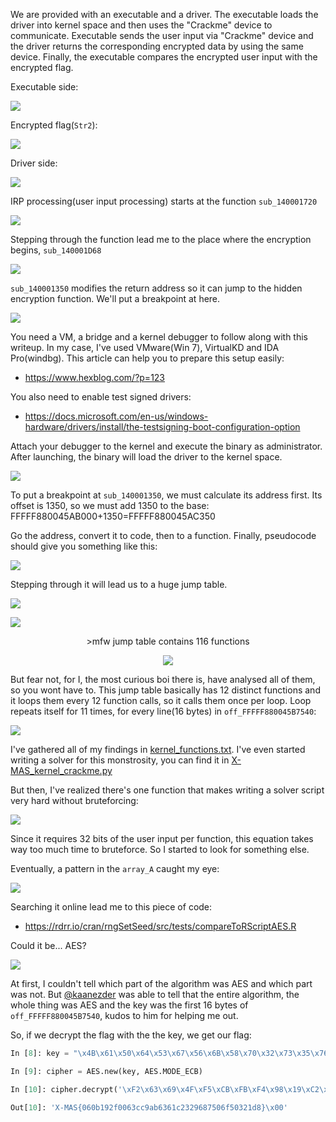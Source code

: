 We are provided with an executable and a driver. The executable loads the driver into kernel space and then uses the "Crackme" device to communicate. Executable sends the user input via "Crackme" device and the driver returns the corresponding encrypted data by using the same device. Finally, the executable compares the encrypted user input with the encrypted flag.

Executable side:

![](images/kernel1.png)

Encrypted flag(`Str2`):

![](images/kernel11.png)

Driver side:

![](images/kernel2.png)

IRP processing(user input processing) starts at the function `sub_140001720`

![](images/kernel3.png)

Stepping through the function lead me to the place where the encryption begins, `sub_140001D68`

![](images/kernel4.png)

`sub_140001350` modifies the return address so it can jump to the hidden encryption function. We'll put a breakpoint at here.

![](images/kernel5.png)

You need a VM, a bridge and a kernel debugger to follow along with this writeup. In my case, I've used VMware(Win 7), VirtualKD and IDA Pro(windbg). This article can help you to prepare this setup easily:
- https://www.hexblog.com/?p=123

You also need to enable test signed drivers:
- https://docs.microsoft.com/en-us/windows-hardware/drivers/install/the-testsigning-boot-configuration-option

Attach your debugger to the kernel and execute the binary as administrator. After launching, the binary will load the driver to the kernel space.

![](images/kernel6.png)

To put a breakpoint at `sub_140001350`, we must calculate its address first. Its offset is 1350, so we must add 1350 to the base: FFFFF880045AB000+1350=FFFFF880045AC350

Go the address, convert it to code, then to a function. Finally, pseudocode should give you something like this:

![](images/kernel7.png)

Stepping through it will lead us to a huge jump table.

![](images/kernel8.png)

![](images/kernel9.png)

<p align="center">
  >mfw jump table contains 116 functions
</p>

<p align="center">
  <img src="images/what.png">
</p>

But fear not, for I, the most curious boi there is, have analysed all of them, so you wont have to. This jump table basically has 12 distinct functions and it loops them every 12 function calls, so it calls them once per loop. Loop repeats itself for 11 times, for every line(16 bytes) in `off_FFFFF880045B7540`:

![](images/kernel10.png)

I've gathered all of my findings in [kernel_functions.txt](kernel_functions.txt). I've even started writing a solver for this monstrosity, you can find it in [X-MAS_kernel_crackme.py](X-MAS_kernel_crackme.py)

But then, I've realized there's one function that makes writing a solver script very hard without bruteforcing:

![](images/kernel12.png)

Since it requires 32 bits of the user input per function, this equation takes way too much time to bruteforce. So I started to look for something else.

Eventually, a pattern in the `array_A` caught my eye:

![](images/kernel13.png)

Searching it online lead me to this piece of code:
- https://rdrr.io/cran/rngSetSeed/src/tests/compareToRScriptAES.R

Could it be... AES?

![](images/kernel14.png)

At first, I couldn't tell which part of the algorithm was AES and which part was not. But [@kaanezder](https://twitter.com/kaanezder) was able to tell that the entire algorithm, the whole thing was AES and the key was the first 16 bytes of `off_FFFFF880045B7540`, kudos to him for helping me out.

So, if we decrypt the flag with the the key, we get our flag:
```python
In [8]: key = "\x4B\x61\x50\x64\x53\x67\x56\x6B\x58\x70\x32\x73\x35\x76\x38\x79"

In [9]: cipher = AES.new(key, AES.MODE_ECB)

In [10]: cipher.decrypt('\xF2\x63\x69\x4F\xF5\xCB\xFB\xF4\x98\x19\xC2\xFD\x39\xED\xF9\xCC\x5D\xEC\xD9\xEC\x66\xA5\x30\xD1\x82\x46\x7D\xA9\xFD\x5B\x3C\xBF\x1C\x3D\xBD\x70\x26\x00\x6A\x43\xC4\x0A\x47\x4C\xB7\x56\x2D\x50')

Out[10]: 'X-MAS{060b192f0063cc9ab6361c2329687506f50321d8}\x00'
```

